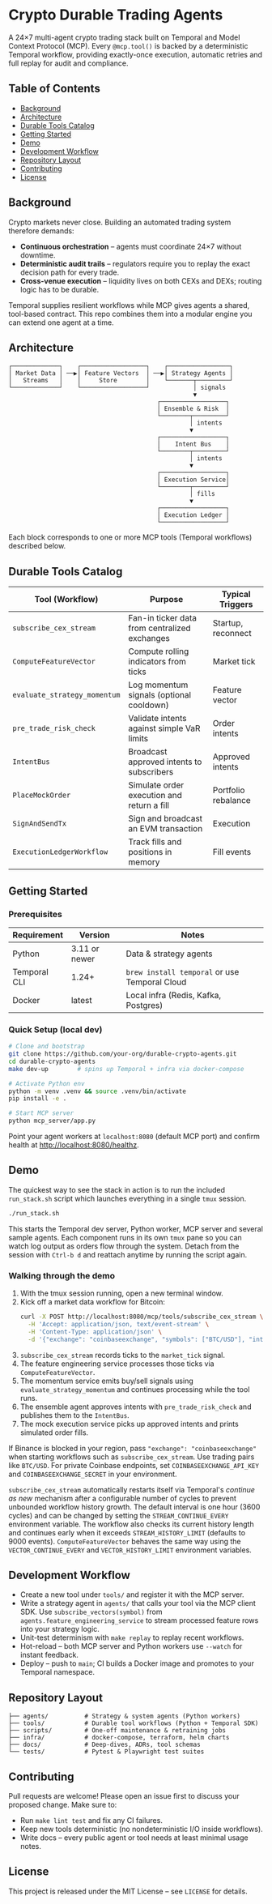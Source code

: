 # Crypto Durable Trading Agents

A 24×7 multi-agent crypto trading stack built on Temporal and Model Context Protocol (MCP). Every `@mcp.tool()` is backed by a deterministic Temporal workflow, providing exactly-once execution, automatic retries and full replay for audit and compliance.

## Table of Contents
- [Background](#background)
- [Architecture](#architecture)
- [Durable Tools Catalog](#durable-tools-catalog)
- [Getting Started](#getting-started)
- [Demo](#demo)
- [Development Workflow](#development-workflow)
- [Repository Layout](#repository-layout)
- [Contributing](#contributing)
- [License](#license)

## Background
Crypto markets never close. Building an automated trading system therefore demands:

- **Continuous orchestration** – agents must coordinate 24×7 without downtime.
- **Deterministic audit trails** – regulators require you to replay the exact decision path for every trade.
- **Cross-venue execution** – liquidity lives on both CEXs and DEXs; routing logic has to be durable.

Temporal supplies resilient workflows while MCP gives agents a shared, tool-based contract. This repo combines them into a modular engine you can extend one agent at a time.

## Architecture
```
┌─────────────┐    ┌──────────────────┐    ┌─────────────────┐
│ Market Data │ ──▶│ Feature Vectors  │ ──▶│ Strategy Agents │
│   Streams   │    │     Store        │    └───────┬─────────┘
└─────────────┘    └──────────────────┘            │ signals
                                                   ▼
                                         ┌──────────────────┐
                                         │ Ensemble & Risk  │
                                         └────────┬─────────┘
                                                  │ intents
                                                  ▼
                                         ┌──────────────────┐
                                         │    Intent Bus    │
                                         └────────┬─────────┘
                                                  │ intents
                                                  ▼
                                         ┌──────────────────┐
                                         │ Execution Service│
                                         └────────┬─────────┘
                                                  │ fills
                                                  ▼
                                         ┌──────────────────┐
                                         │ Execution Ledger │
                                         └──────────────────┘
```
Each block corresponds to one or more MCP tools (Temporal workflows) described below.

## Durable Tools Catalog

| Tool (Workflow)            | Purpose                                                | Typical Triggers        |
|----------------------------|--------------------------------------------------------|-------------------------|
| `subscribe_cex_stream`   | Fan-in ticker data from centralized exchanges  | Startup, reconnect    |
| `ComputeFeatureVector`   | Compute rolling indicators from ticks          | Market tick           |
| `evaluate_strategy_momentum` | Log momentum signals (optional cooldown)     | Feature vector        |
| `pre_trade_risk_check`      | Validate intents against simple VaR limits     | Order intents         |
| `IntentBus`              | Broadcast approved intents to subscribers      | Approved intents      |
| `PlaceMockOrder`         | Simulate order execution and return a fill     | Portfolio rebalance   |
| `SignAndSendTx`          | Sign and broadcast an EVM transaction          | Execution             |
| `ExecutionLedgerWorkflow`| Track fills and positions in memory            | Fill events           |


## Getting Started

### Prerequisites

| Requirement  | Version      | Notes                                        |
|--------------|--------------|----------------------------------------------|
| Python       | 3.11 or newer| Data & strategy agents                       |
| Temporal CLI | 1.24+        | `brew install temporal` or use Temporal Cloud|
| Docker       | latest       | Local infra (Redis, Kafka, Postgres)         |

### Quick Setup (local dev)
```bash
# Clone and bootstrap
git clone https://github.com/your-org/durable-crypto-agents.git
cd durable-crypto-agents
make dev-up        # spins up Temporal + infra via docker-compose

# Activate Python env
python -m venv .venv && source .venv/bin/activate
pip install -e .

# Start MCP server 
python mcp_server/app.py
```
Point your agent workers at `localhost:8080` (default MCP port) and confirm health at <http://localhost:8080/healthz>.

## Demo

The quickest way to see the stack in action is to run the included `run_stack.sh` script which launches everything in a single `tmux` session.

```bash
./run_stack.sh
```
This starts the Temporal dev server, Python worker, MCP server and several sample agents. Each component runs in its own `tmux` pane so you can watch log output as orders flow through the system. Detach from the session with `Ctrl-b d` and reattach anytime by running the script again.

### Walking through the demo
1. With the tmux session running, open a new terminal window.
2. Kick off a market data workflow for Bitcoin:
   ```bash
   curl -X POST http://localhost:8080/mcp/tools/subscribe_cex_stream \
     -H 'Accept: application/json, text/event-stream' \
     -H 'Content-Type: application/json' \
     -d '{"exchange": "coinbaseexchange", "symbols": ["BTC/USD"], "interval_sec": 1}'
   ```
3. `subscribe_cex_stream` records ticks to the `market_tick` signal.
4. The feature engineering service processes those ticks via `ComputeFeatureVector`.
5. The momentum service emits buy/sell signals using `evaluate_strategy_momentum` and continues processing while the tool runs.
6. The ensemble agent approves intents with `pre_trade_risk_check` and publishes them to the `IntentBus`.
7. The mock execution service picks up approved intents and prints simulated order fills.

If Binance is blocked in your region, pass `"exchange": "coinbaseexchange"` when starting workflows such as `subscribe_cex_stream`. Use trading pairs like `BTC/USD`. For private Coinbase endpoints, set `COINBASEEXCHANGE_API_KEY` and `COINBASEEXCHANGE_SECRET` in your environment.

`subscribe_cex_stream` automatically restarts itself via Temporal's *continue as new*
mechanism after a configurable number of cycles to prevent unbounded workflow
history growth. The default interval is one hour (3600 cycles) and can be
changed by setting the `STREAM_CONTINUE_EVERY` environment variable. The workflow
also checks its current history length and continues early when it exceeds
`STREAM_HISTORY_LIMIT` (defaults to 9000 events).
`ComputeFeatureVector` behaves the same way using the `VECTOR_CONTINUE_EVERY`
and `VECTOR_HISTORY_LIMIT` environment variables.

## Development Workflow
- Create a new tool under `tools/` and register it with the MCP server.
- Write a strategy agent in `agents/` that calls your tool via the MCP client SDK. Use `subscribe_vectors(symbol)` from `agents.feature_engineering_service` to stream processed feature rows into your strategy logic.
- Unit-test determinism with `make replay` to replay recent workflows.
- Hot-reload – both MCP server and Python workers use `--watch` for instant feedback.
- Deploy – push to `main`; CI builds a Docker image and promotes to your Temporal namespace.

## Repository Layout
```
├── agents/          # Strategy & system agents (Python workers)
├── tools/           # Durable tool workflows (Python + Temporal SDK)
├── scripts/         # One-off maintenance & retraining jobs
├── infra/           # docker-compose, terraform, helm charts
├── docs/            # Deep-dives, ADRs, tool schemas
└── tests/           # Pytest & Playwright test suites
```

## Contributing
Pull requests are welcome! Please open an issue first to discuss your proposed change. Make sure to:

- Run `make lint test` and fix any CI failures.
- Keep new tools deterministic (no nondeterministic I/O inside workflows).
- Write docs – every public agent or tool needs at least minimal usage notes.

## License

This project is released under the MIT License – see `LICENSE` for details.
